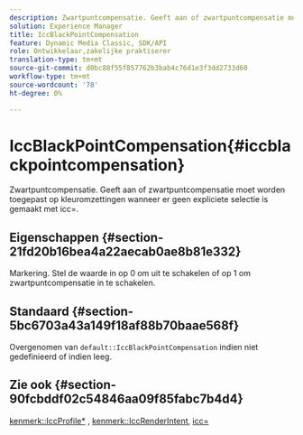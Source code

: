 ```yaml
---
description: Zwartpuntcompensatie. Geeft aan of zwartpuntcompensatie moet worden toegepast op kleuromzettingen wanneer er geen expliciete selectie is gemaakt met icc=.
solution: Experience Manager
title: IccBlackPointCompensation
feature: Dynamic Media Classic, SDK/API
role: Ontwikkelaar,zakelijke praktiserer
translation-type: tm+mt
source-git-commit: d0bc88f55f857762b3bab4c76d1e3f3dd2733d60
workflow-type: tm+mt
source-wordcount: '78'
ht-degree: 0%

---
```



# IccBlackPointCompensation{#iccblackpointcompensation}

Zwartpuntcompensatie. Geeft aan of zwartpuntcompensatie moet worden toegepast op kleuromzettingen wanneer er geen expliciete selectie is gemaakt met icc=.

## Eigenschappen {#section-21fd20b16bea4a22aecab0ae8b81e332}

Markering. Stel de waarde in op 0 om uit te schakelen of op 1 om zwartpuntcompensatie in te schakelen.

## Standaard {#section-5bc6703a43a149f18af88b70baae568f}

Overgenomen van `default::IccBlackPointCompensation` indien niet gedefinieerd of indien leeg.

## Zie ook {#section-90fcbddf02c54846aa09f85fabc7b4d4}

[kenmerk::IccProfile*](../../../../../ir-api/material-cat/image-rendering-api-ref/c-ir-material-catalog/c-ir-attributes-reference/r-ir-iccprofilergb.md#reference-cdaad25b155646ffa382d722fd324b30) ,  [kenmerk::IccRenderIntent](../../../../../ir-api/material-cat/image-rendering-api-ref/c-ir-material-catalog/c-ir-attributes-reference/r-ir-iccrenderintent.md#reference-3b80b7a4c25545a593c5076f318b5c40),  [icc=](../../../../../ir-api/http-protocol/image-rendering-api-ref/c-ir-http-protocol-ref/c-ir-http-protocol-command-reference/r-ir-icc.md#reference-86a2fff3cef24982ad2063d977a16e06)
